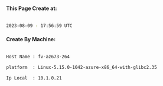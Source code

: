
   
#### This Page Create at:

```bash

2023-08-09 - 17:56:59 UTC

```

#### Create By Machine:

```bash

Host Name : fv-az673-264

platform  : Linux-5.15.0-1042-azure-x86_64-with-glibc2.35

Ip Local  : 10.1.0.21

```

